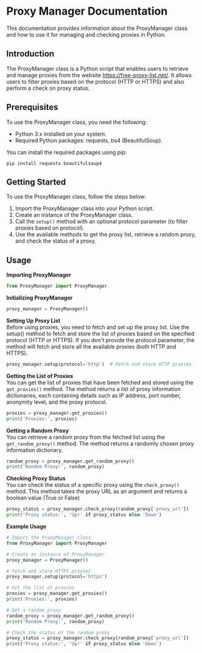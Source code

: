 # Proxy Manager Documentation
This documentation provides information about the ProxyManager class and how to use it for managing and checking proxies in Python.

## Introduction
The ProxyManager class is a Python script that enables users to retrieve and manage proxies from the website https://free-proxy-list.net/. It allows users to filter proxies based on the protocol (HTTP or HTTPS) and also perform a check on proxy status.

## Prerequisites
To use the ProxyManager class, you need the following:
- Python 3.x installed on your system.
- Required Python packages: requests, bs4 (BeautifulSoup).

You can install the required packages using pip:
```shell
pip install requests beautifulsoup4
```

## Getting Started
To use the ProxyManager class, follow the steps below:
1. Import the ProxyManager class into your Python script.
2. Create an instance of the ProxyManager class.
3. Call the `setup()` method with an optional protocol parameter (to filter proxies based on protocol).
4. Use the available methods to get the proxy list, retrieve a random proxy, and check the status of a proxy.

## Usage
**Importing ProxyManager**
```python
from ProxyManager import ProxyManager
```

**Initializing ProxyManager**
```python
proxy_manager = ProxyManager()
```

**Setting Up Proxy List**\
Before using proxies, you need to fetch and set up the proxy list. Use the setup() method to fetch and store the list of proxies based on the specified protocol (HTTP or HTTPS). If you don't provide the protocol parameter, the method will fetch and store all the available proxies (both HTTP and HTTPS).
```python
proxy_manager.setup(protocol='http')  # Fetch and store HTTP proxies
```

**Getting the List of Proxies**\
You can get the list of proxies that have been fetched and stored using the `get_proxies()` method. The method returns a list of proxy information dictionaries, each containing details such as IP address, port number, anonymity level, and the proxy protocol.
```python
proxies = proxy_manager.get_proxies()
print('Proxies:', proxies)
```

**Getting a Random Proxy**\
You can retrieve a random proxy from the fetched list using the `get_random_proxy()` method. The method returns a randomly chosen proxy information dictionary.
```python
random_proxy = proxy_manager.get_random_proxy()
print('Random Proxy:', random_proxy)
```

**Checking Proxy Status**\
You can check the status of a specific proxy using the `check_proxy()` method. This method takes the proxy URL as an argument and returns a boolean value (True or False)
```python
proxy_status = proxy_manager.check_proxy(random_proxy['proxy_url'])
print('Proxy status:', 'Up!' if proxy_status else 'Down')
```

**Example Usage**
```python
# Import the ProxyManager class
from ProxyManager import ProxyManager

# Create an instance of ProxyManager
proxy_manager = ProxyManager()

# Fetch and store HTTPS proxies
proxy_manager.setup(protocol='https')

# Get the list of proxies
proxies = proxy_manager.get_proxies()
print('Proxies:', proxies)

# Get a random proxy
random_proxy = proxy_manager.get_random_proxy()
print('Random Proxy:', random_proxy)

# Check the status of the random proxy
proxy_status = proxy_manager.check_proxy(random_proxy['proxy_url'])
print('Proxy status:', 'Up!' if proxy_status else 'Down')
```
